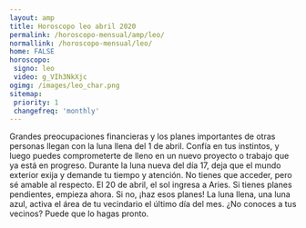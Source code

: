 ```yaml
---
layout: amp
title: Horoscopo leo abril 2020 
permalink: /horoscopo-mensual/amp/leo/
normallink: /horoscopo-mensual/leo/
home: FALSE
horoscopo:
 signo: leo
 video: g_VIh3NkXjc
ogimg: /images/leo_char.png
sitemap:
 priority: 1
 changefreq: 'monthly'
---
```



Grandes preocupaciones financieras y los planes importantes de otras personas llegan con la luna llena del 1 de abril. Confía en tus instintos, y luego puedes comprometerte de lleno en un nuevo proyecto o trabajo que ya está en progreso. Durante la luna nueva del día 17, deja que el mundo exterior exija y demande tu tiempo y atención. No tienes que acceder, pero sé amable al respecto. El 20 de abril, el sol ingresa a Aries. Si tienes planes pendientes, empieza ahora. Si no, ¡haz esos planes! La luna llena, una luna azul, activa el área de tu vecindario el último día del mes. ¿No conoces a tus vecinos? Puede que lo hagas pronto.
